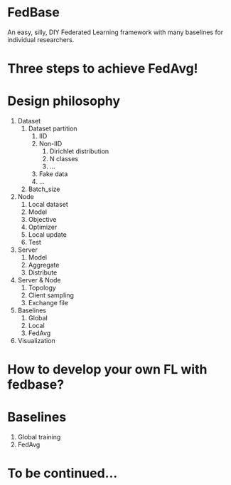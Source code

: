 # FedBase
An easy, silly, DIY Federated Learning framework with many baselines for individual researchers.

# Three steps to achieve FedAvg!

# Design philosophy
1. Dataset
    1. Dataset partition
        1. IID
        2. Non-IID
            1. Dirichlet distribution
            2. N classes
            3. ...
        3. Fake data
        4. ...
    2. Batch_size
2. Node
    1. Local dataset
    2. Model
    3. Objective
    4. Optimizer
    5. Local update
    6. Test
3. Server
    1. Model
    2. Aggregate
    3. Distribute
4. Server & Node
    1. Topology
    2. Client sampling
    3. Exchange file
5. Baselines
    1. Global
    2. Local
    3. FedAvg
6. Visualization

# How to develop your own FL with fedbase?

# Baselines
1. Global training
2. FedAvg

# To be continued...
